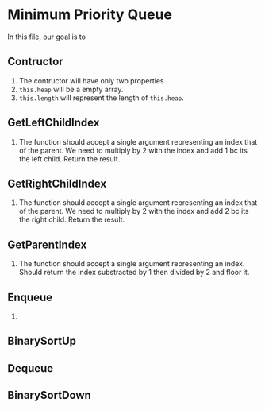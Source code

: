# Minimum Priority Queue

In this file, our goal is to

## Contructor

1. The contructor will have only two properties
2. `this.heap` will be a empty array.
3. `this.length` will represent the length of `this.heap`.

## GetLeftChildIndex

1. The function should accept a single argument representing an index that of the parent. We need to multiply by 2 with the index and add 1 bc its the left child. Return the result.

## GetRightChildIndex

1. The function should accept a single argument representing an index that of the parent. We need to multiply by 2 with the index and add 2 bc its the right child. Return the result.

## GetParentIndex

1. The function should accept a single argument representing an index. Should return the index substracted by 1 then divided by 2 and floor it.

## Enqueue

1.

## BinarySortUp

## Dequeue

## BinarySortDown
